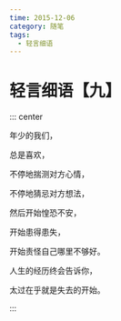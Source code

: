 ```yaml
---
time: 2015-12-06
category: 随笔
tags:
  - 轻言细语
---
```


# 轻言细语【九】

::: center

年少的我们，

总是喜欢，

不停地揣测对方心情，

不停地猜忌对方想法，

然后开始惶恐不安，

开始患得患失，

开始责怪自己哪里不够好。

人生的经历终会告诉你，

太过在乎就是失去的开始。

:::
